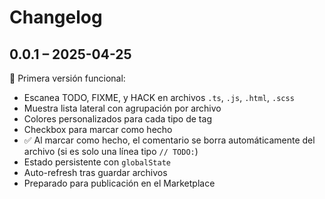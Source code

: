 # Changelog

## 0.0.1 – 2025-04-25

🚀 Primera versión funcional:

- Escanea TODO, FIXME, y HACK en archivos `.ts`, `.js`, `.html`, `.scss`
- Muestra lista lateral con agrupación por archivo
- Colores personalizados para cada tipo de tag
- Checkbox para marcar como hecho
- ✅ Al marcar como hecho, el comentario se borra automáticamente del archivo (si es solo una línea tipo `// TODO:`)
- Estado persistente con `globalState`
- Auto-refresh tras guardar archivos
- Preparado para publicación en el Marketplace